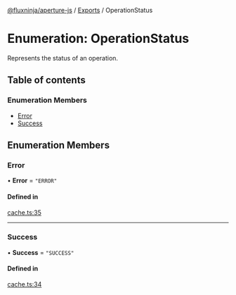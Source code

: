 [@fluxninja/aperture-js](../README.md) / [Exports](../modules.md) /
OperationStatus

# Enumeration: OperationStatus

Represents the status of an operation.

## Table of contents

### Enumeration Members

- [Error](OperationStatus.md#error)
- [Success](OperationStatus.md#success)

## Enumeration Members

### Error

• **Error** = `"ERROR"`

#### Defined in

[cache.ts:35](https://github.com/fluxninja/aperture/blob/c4fc8958b/sdks/aperture-js/sdk/cache.ts#L35)

---

### Success

• **Success** = `"SUCCESS"`

#### Defined in

[cache.ts:34](https://github.com/fluxninja/aperture/blob/c4fc8958b/sdks/aperture-js/sdk/cache.ts#L34)
